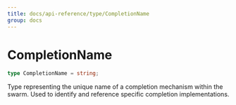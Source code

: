 ```yaml
---
title: docs/api-reference/type/CompletionName
group: docs
---
```


# CompletionName

```ts
type CompletionName = string;
```

Type representing the unique name of a completion mechanism within the swarm.
Used to identify and reference specific completion implementations.
